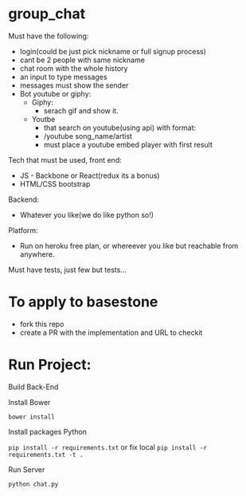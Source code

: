# group_chat


Must have the following:
* login(could be just pick nickname or full signup process)
* cant be 2 people with same nickname
* chat room with the whole history
* an input to type messages
* messages must show the sender
* Bot youtube or giphy:
  * Giphy:
    * serach gif and show it.
  * Youtbe
    * that search on youtube(using api) with format:
    * /youtube song_name/artist
    * must place a youtube embed player with first result
 
 
 
Tech that must be used, front end:
* JS - Backbone or React(redux its a bonus)
* HTML/CSS bootstrap



Backend:
* Whatever you like(we do like python so!)


Platform:
* Run on heroku free plan, or whereever you like but reachable from anywhere.

Must have tests, just few but tests... 

# To apply to basestone

* fork this repo
* create a PR with the implementation and URL to checkit

# Run Project:
Build Back-End

Install Bower

`bower install`

Install packages Python

`pip install -r requirements.txt` or fix local `pip install -r requirements.txt -t .`

Run Server

`python chat.py`
